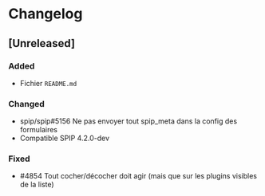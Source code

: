 # Changelog

## [Unreleased]

### Added

- Fichier `README.md`

### Changed

- spip/spip#5156 Ne pas envoyer tout spip_meta dans la config des formulaires
- Compatible SPIP 4.2.0-dev

### Fixed

- #4854 Tout cocher/décocher doit agir (mais que sur les plugins visibles de la liste)
